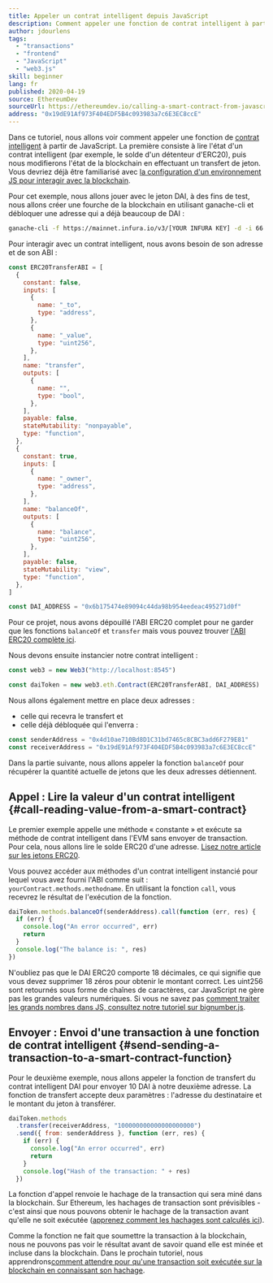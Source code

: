 ```yaml
---
title: Appeler un contrat intelligent depuis JavaScript
description: Comment appeler une fonction de contrat intelligent à partir de JavaScript en utilisant un exemple de jeton Dai
author: jdourlens
tags:
  - "transactions"
  - "frontend"
  - "JavaScript"
  - "web3.js"
skill: beginner
lang: fr
published: 2020-04-19
source: EthereumDev
sourceUrl: https://ethereumdev.io/calling-a-smart-contract-from-javascript/
address: "0x19dE91Af973F404EDF5B4c093983a7c6E3EC8ccE"
---
```


Dans ce tutoriel, nous allons voir comment appeler une fonction de [contrat intelligent](/developers/docs/smart-contracts/) à partir de JavaScript. La première consiste à lire l'état d'un contrat intelligent (par exemple, le solde d'un détenteur d'ERC20), puis nous modifierons l'état de la blockchain en effectuant un transfert de jeton. Vous devriez déjà être familiarisé avec [la configuration d'un environnement JS pour interagir avec la blockchain](/developers/tutorials/set-up-web3js-to-use-ethereum-in-javascript/).

Pour cet exemple, nous allons jouer avec le jeton DAI, à des fins de test, nous allons créer une fourche de la blockchain en utilisant ganache-cli et débloquer une adresse qui a déjà beaucoup de DAI :

```bash
ganache-cli -f https://mainnet.infura.io/v3/[YOUR INFURA KEY] -d -i 66 1 --unlock 0x4d10ae710Bd8D1C31bd7465c8CBC3add6F279E81
```

Pour interagir avec un contrat intelligent, nous avons besoin de son adresse et de son ABI :

```js
const ERC20TransferABI = [
  {
    constant: false,
    inputs: [
      {
        name: "_to",
        type: "address",
      },
      {
        name: "_value",
        type: "uint256",
      },
    ],
    name: "transfer",
    outputs: [
      {
        name: "",
        type: "bool",
      },
    ],
    payable: false,
    stateMutability: "nonpayable",
    type: "function",
  },
  {
    constant: true,
    inputs: [
      {
        name: "_owner",
        type: "address",
      },
    ],
    name: "balanceOf",
    outputs: [
      {
        name: "balance",
        type: "uint256",
      },
    ],
    payable: false,
    stateMutability: "view",
    type: "function",
  },
]

const DAI_ADDRESS = "0x6b175474e89094c44da98b954eedeac495271d0f"
```

Pour ce projet, nous avons dépouillé l'ABI ERC20 complet pour ne garder que les fonctions `balanceOf` et `transfer` mais vous pouvez trouver [l'ABI ERC20 complète ici](https://ethereumdev.io/abi-for-erc20-contract-on-ethereum/).

Nous devons ensuite instancier notre contrat intelligent :

```js
const web3 = new Web3("http://localhost:8545")

const daiToken = new web3.eth.Contract(ERC20TransferABI, DAI_ADDRESS)
```

Nous allons également mettre en place deux adresses :

- celle qui recevra le transfert et
- celle déjà débloquée qui l'enverra :

```js
const senderAddress = "0x4d10ae710Bd8D1C31bd7465c8CBC3add6F279E81"
const receiverAddress = "0x19dE91Af973F404EDF5B4c093983a7c6E3EC8ccE"
```

Dans la partie suivante, nous allons appeler la fonction `balanceOf` pour récupérer la quantité actuelle de jetons que les deux adresses détiennent.

## Appel : Lire la valeur d'un contrat intelligent {#call-reading-value-from-a-smart-contract}

Le premier exemple appelle une méthode « constante » et exécute sa méthode de contrat intelligent dans l'EVM sans envoyer de transaction. Pour cela, nous allons lire le solde ERC20 d'une adresse. [Lisez notre article sur les jetons ERC20](/developers/tutorials/understand-the-erc-20-token-smart-contract/).

Vous pouvez accéder aux méthodes d'un contrat intelligent instancié pour lequel vous avez fourni l'ABI comme suit : `yourContract.methods.methodname`. En utilisant la fonction `call`, vous recevrez le résultat de l'exécution de la fonction.

```js
daiToken.methods.balanceOf(senderAddress).call(function (err, res) {
  if (err) {
    console.log("An error occurred", err)
    return
  }
  console.log("The balance is: ", res)
})
```

N'oubliez pas que le DAI ERC20 comporte 18 décimales, ce qui signifie que vous devez supprimer 18 zéros pour obtenir le montant correct. Les uint256 sont retournés sous forme de chaînes de caractères, car JavaScript ne gère pas les grandes valeurs numériques. Si vous ne savez pas [comment traiter les grands nombres dans JS, consultez notre tutoriel sur bignumber.js](https://ethereumdev.io/how-to-deal-with-big-numbers-in-javascript/).

## Envoyer : Envoi d'une transaction à une fonction de contrat intelligent {#send-sending-a-transaction-to-a-smart-contract-function}

Pour le deuxième exemple, nous allons appeler la fonction de transfert du contrat intelligent DAI pour envoyer 10 DAI à notre deuxième adresse. La fonction de transfert accepte deux paramètres : l'adresse du destinataire et le montant du jeton à transférer.

```js
daiToken.methods
  .transfer(receiverAddress, "100000000000000000000")
  .send({ from: senderAddress }, function (err, res) {
    if (err) {
      console.log("An error occurred", err)
      return
    }
    console.log("Hash of the transaction: " + res)
  })
```

La fonction d'appel renvoie le hachage de la transaction qui sera miné dans la blockchain. Sur Ethereum, les hachages de transaction sont prévisibles - c'est ainsi que nous pouvons obtenir le hachage de la transaction avant qu'elle ne soit exécutée ([apprenez comment les hachages sont calculés ici](https://ethereum.stackexchange.com/questions/45648/how-to-calculate-the-assigned-txhash-of-a-transaction)).

Comme la fonction ne fait que soumettre la transaction à la blockchain, nous ne pouvons pas voir le résultat avant de savoir quand elle est minée et incluse dans la blockchain. Dans le prochain tutoriel, nous apprendrons[comment attendre pour qu'une transaction soit exécutée sur la blockchain en connaissant son hachage](https://ethereumdev.io/waiting-for-a-transaction-to-be-mined-on-ethereum-with-js/).
